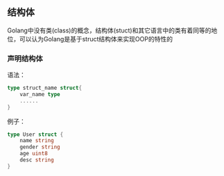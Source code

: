 ## 结构体

Golang中没有类(class)的概念，结构体(stuct)和其它语言中的类有着同等的地位，可以认为Golang是基于struct结构体来实现OOP的特性的


### 声明结构体

语法：
```go
type struct_name struct{
    var_name type
    ......
}
```
例子：
```go
type User struct {
	name string
	gender string 
	age uint8
	desc string 
}
```
